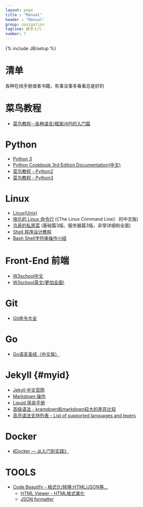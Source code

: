 ```yaml
---
layout: page
title : "Manual"
header : "Manual"
group: navigation
tagline: 新手入门
number: 7
---
```

{% include JB/setup %}

# 清单 
各种在线手册或者书籍，有事没事多看看总是好的


# 菜鸟教程
- [菜鸟教程--各种语言/框架/API的入门篇](http://www.runoob.com/)


# Python
- [Python 3](https://www.tutorialspoint.com/python3/index.htm)
- [Python Cookbook 3rd Edition Documentation(中文)](http://python3-cookbook-personal.readthedocs.io/zh_CN/latest/index.html)
- [菜鸟教程 - Python2](http://www.runoob.com/python/python-tutorial.html)
- [菜鸟教程 - Python3](http://www.runoob.com/python3/python3-tutorial.html)


# Linux
- [Linux(Unix)](https://www.tutorialspoint.com/unix/index.htm)
- [快乐的 Linux 命令行](http://billie66.github.io/TLCL/index.html) (《The Linux Command Line》 的中文版)
- [鸟哥的私房菜](http://cn.linux.vbird.org/) (基础篇3版、服务器篇3版，非常详细和全面)
- [Shell 程序设计教程](http://opus.konghy.cn/shell-tutorial/index.html)
- [Bash Shell字符串操作小结](https://www.centos.bz/2013/08/bash-shell-string-operate-summary/)

# Front-End 前端
- [W3school中文](http://www.w3school.com.cn/)
- [W3school英文(更加全面)](https://www.w3schools.com/)


# Git
- [Git命令大全](https://xu3352.github.io/blog/2017/04/28/git-cheat-sheet)


# Go
- [Go语言圣经（中文版）](http://docs.ruanjiadeng.com/gopl-zh/index.html)


# Jekyll {#myid}
- [Jekyll 中文官网](http://jekyllcn.com/docs/home/)
- [Markdown 操作](http://xianbai.me/learn-md/article/about/helloworld.html)
- [Liquid 简易手册](https://shopify.github.io/liquid/)
- [高级语法 - kramdown和markdown较大的差异比较](http://gohom.win/2015/11/06/Kramdown-note/#fnref:footnote)
- [高亮语法支持列表 - List of supported languages and lexers](https://github.com/jneen/rouge/wiki/List-of-supported-languages-and-lexers)


# Docker 
- [《Docker — 从入门到实践》](https://xu3352.github.io/docker/2017/07/21/docker-primer)


# TOOLS
- [Code Beautify - 格式化/转换:HTML/JSON等...](https://codebeautify.org/)
    - [HTML Viewer - HTML格式美化](https://codebeautify.org/htmlviewer/)
    - [JSON formatter](https://jsonformatter.org/)


